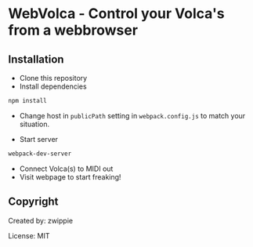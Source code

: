 # WebVolca - Control your Volca's from a webbrowser

## Installation

* Clone this repository
* Install dependencies

```bash
npm install
````
* Change host in `publicPath` setting in `webpack.config.js` to match your situation.

* Start server

```bash
webpack-dev-server
```

* Connect Volca(s) to MIDI out
* Visit webpage to start freaking!

## Copyright

Created by: zwippie

License: MIT